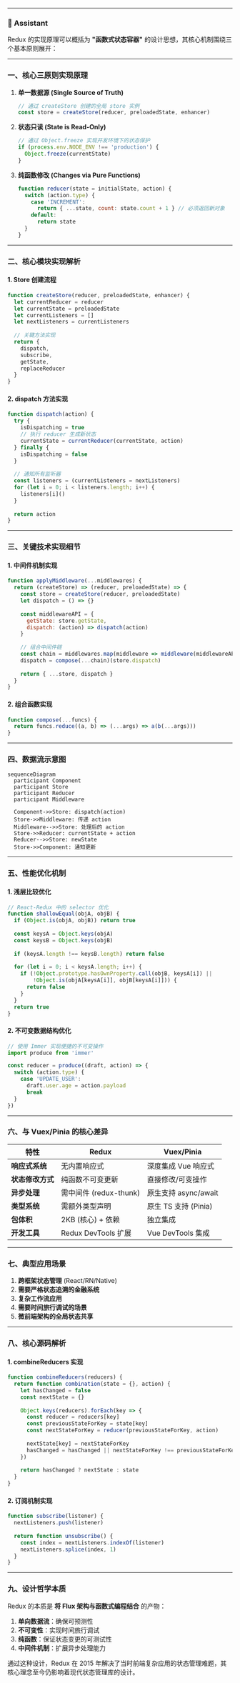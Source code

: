 
---
### 🤖 Assistant

Redux 的实现原理可以概括为 **"函数式状态容器"** 的设计思想，其核心机制围绕三个基本原则展开：

---

### 一、核心三原则实现原理
1. **单一数据源 (Single Source of Truth)**  
   ```javascript
   // 通过 createStore 创建的全局 store 实例
   const store = createStore(reducer, preloadedState, enhancer)
   ```

2. **状态只读 (State is Read-Only)**  
   ```javascript
   // 通过 Object.freeze 实现开发环境下的状态保护
   if (process.env.NODE_ENV !== 'production') {
     Object.freeze(currentState)
   }
   ```

3. **纯函数修改 (Changes via Pure Functions)**  
   ```javascript
   function reducer(state = initialState, action) {
     switch (action.type) {
       case 'INCREMENT':
         return { ...state, count: state.count + 1 } // 必须返回新对象
       default:
         return state
     }
   }
   ```

---

### 二、核心模块实现解析

#### 1. **Store 创建流程**
```javascript
function createStore(reducer, preloadedState, enhancer) {
  let currentReducer = reducer
  let currentState = preloadedState
  let currentListeners = []
  let nextListeners = currentListeners
  
  // 关键方法实现
  return {
    dispatch,
    subscribe,
    getState,
    replaceReducer
  }
}
```

#### 2. **dispatch 方法实现**
```javascript
function dispatch(action) {
  try {
    isDispatching = true
    // 执行 reducer 生成新状态
    currentState = currentReducer(currentState, action)
  } finally {
    isDispatching = false
  }
  
  // 通知所有监听器
  const listeners = (currentListeners = nextListeners)
  for (let i = 0; i < listeners.length; i++) {
    listeners[i]()
  }
  
  return action
}
```

---

### 三、关键技术实现细节

#### 1. **中间件机制实现**
```javascript
function applyMiddleware(...middlewares) {
  return (createStore) => (reducer, preloadedState) => {
    const store = createStore(reducer, preloadedState)
    let dispatch = () => {}
    
    const middlewareAPI = {
      getState: store.getState,
      dispatch: (action) => dispatch(action)
    }
    
    // 组合中间件链
    const chain = middlewares.map(middleware => middleware(middlewareAPI))
    dispatch = compose(...chain)(store.dispatch)
    
    return { ...store, dispatch }
  }
}
```

#### 2. **组合函数实现**
```javascript
function compose(...funcs) {
  return funcs.reduce((a, b) => (...args) => a(b(...args)))
}
```

---

### 四、数据流示意图
```mermaid
sequenceDiagram
  participant Component
  participant Store
  participant Reducer
  participant Middleware
  
  Component->>Store: dispatch(action)
  Store->>Middleware: 传递 action
  Middleware-->>Store: 处理后的 action
  Store->>Reducer: currentState + action
  Reducer-->>Store: newState
  Store->>Component: 通知更新
```

---

### 五、性能优化机制

#### 1. **浅层比较优化**
```javascript
// React-Redux 中的 selector 优化
function shallowEqual(objA, objB) {
  if (Object.is(objA, objB)) return true
  
  const keysA = Object.keys(objA)
  const keysB = Object.keys(objB)
  
  if (keysA.length !== keysB.length) return false
  
  for (let i = 0; i < keysA.length; i++) {
    if (!Object.prototype.hasOwnProperty.call(objB, keysA[i]) ||
        !Object.is(objA[keysA[i]], objB[keysA[i]])) {
      return false
    }
  }
  return true
}
```

#### 2. **不可变数据结构优化**
```javascript
// 使用 Immer 实现便捷的不可变操作
import produce from 'immer'

const reducer = produce((draft, action) => {
  switch (action.type) {
    case 'UPDATE_USER':
      draft.user.age = action.payload
      break
  }
})
```

---

### 六、与 Vuex/Pinia 的核心差异

| 特性               | Redux                 | Vuex/Pinia           |
|--------------------|-----------------------|----------------------|
| **响应式系统**     | 无内置响应式          | 深度集成 Vue 响应式  |
| **状态修改方式**   | 纯函数不可变更新      | 直接修改/可变操作    |
| **异步处理**       | 需中间件 (redux-thunk)| 原生支持 async/await |
| **类型系统**       | 需额外类型声明        | 原生 TS 支持 (Pinia) |
| **包体积**         | 2KB (核心) + 依赖     | 独立集成             |
| **开发工具**       | Redux DevTools 扩展   | Vue DevTools 集成    |

---

### 七、典型应用场景

1. **跨框架状态管理** (React/RN/Native)
2. **需要严格状态追溯的金融系统**
3. **复杂工作流应用**
4. **需要时间旅行调试的场景**
5. **微前端架构的全局状态共享**

---

### 八、核心源码解析

#### 1. **combineReducers 实现**
```javascript
function combineReducers(reducers) {
  return function combination(state = {}, action) {
    let hasChanged = false
    const nextState = {}
    
    Object.keys(reducers).forEach(key => {
      const reducer = reducers[key]
      const previousStateForKey = state[key]
      const nextStateForKey = reducer(previousStateForKey, action)
      
      nextState[key] = nextStateForKey
      hasChanged = hasChanged || nextStateForKey !== previousStateForKey
    })
    
    return hasChanged ? nextState : state
  }
}
```

#### 2. **订阅机制实现**
```javascript
function subscribe(listener) {
  nextListeners.push(listener)
  
  return function unsubscribe() {
    const index = nextListeners.indexOf(listener)
    nextListeners.splice(index, 1)
  }
}
```

---

### 九、设计哲学本质

Redux 的本质是 **将 Flux 架构与函数式编程结合** 的产物：  
1. **单向数据流**：确保可预测性  
2. **不可变性**：实现时间旅行调试  
3. **纯函数**：保证状态变更的可测试性  
4. **中间件机制**：扩展异步处理能力  

通过这种设计，Redux 在 2015 年解决了当时前端复杂应用的状态管理难题，其核心理念至今仍影响着现代状态管理库的设计。